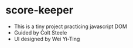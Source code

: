 # score-keeper
- This is a tiny project practicing javascript DOM
- Guided by Colt Steele 
- UI designed by Wei Yi-Ting
